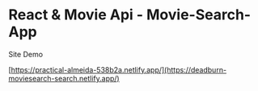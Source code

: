 # React & Movie Api - Movie-Search-App

Site Demo

[https://practical-almeida-538b2a.netlify.app/](https://deadburn-moviesearch-search.netlify.app/)

